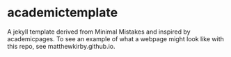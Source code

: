 # academictemplate
A jekyll template derived from Minimal Mistakes and inspired by academicpages. To see an example of what a webpage might look like with this repo, see matthewkirby.github.io.
